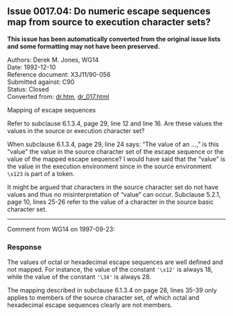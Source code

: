 ## Issue 0017.04: Do numeric escape sequences map from source to execution character sets?

**This issue has been automatically converted from the original issue lists and some formatting may not have been preserved.**

Authors: Derek M. Jones, WG14  
Date: 1992-12-10  
Reference document: X3J11/90-056  
Submitted against: C90  
Status: Closed  
Converted from: [dr.htm](https://www.open-std.org/jtc1/sc22/wg14/www/docs/dr.htm), [dr_017.html](https://www.open-std.org/jtc1/sc22/wg14/www/docs/dr_017.html)

Mapping of escape sequences

Refer to subclause 6.1.3.4, page 29, line 12 and line 16\. Are these values the
values in the source or execution character set?

When subclause 6.1.3.4, page 29, line 24 says: “The value of an ...,” is this
“value” the value in the source character set of the escape sequence or the
value of the mapped escape sequence? I would have said that the “value” is the
value in the execution environment since in the source environment `\x123` is
part of a token.

It might be argued that characters in the source character set do not have
values and thus no misinterpretation of “value” can occur. Subclause 5.2.1, page
10, lines 25-26 refer to the value of a character in the source basic character
set.

---

Comment from WG14 on 1997-09-23:

### Response

The values of octal or hexadecimal escape sequences are well defined and not
mapped. For instance, the value of the constant `'\x12'` is always 18, while the
value of the constant `'\34'` is always 28\.

The mapping described in subclause 6.1.3.4 on page 28, lines 35-39 only applies
to members of the source character set, of which octal and hexadecimal escape
sequences clearly are not members.
